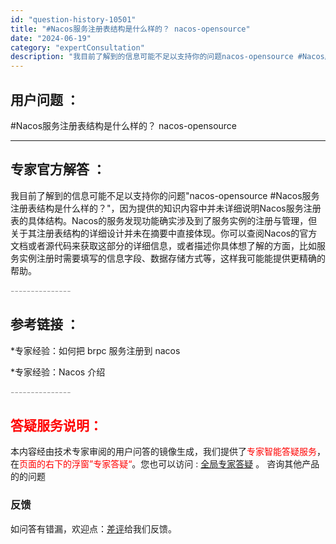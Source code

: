 ```yaml
---
id: "question-history-10501"
title: "#Nacos服务注册表结构是什么样的？ nacos-opensource"
date: "2024-06-19"
category: "expertConsultation"
description: "我目前了解到的信息可能不足以支持你的问题nacos-opensource #Nacos服务注册表结构是什么样的？，因为提供的知识内容中并未详细说明Nacos服务注册表的具体结构。Nacos的服务发现功能确实涉及到了服务实例的注册与管理，但关于其注册表结构的详细设计并未在摘要中直接体现。你可以查阅Na"
---
```


## 用户问题 ： 
 #Nacos服务注册表结构是什么样的？ nacos-opensource 

---------------
## 专家官方解答 ：

我目前了解到的信息可能不足以支持你的问题"nacos-opensource #Nacos服务注册表结构是什么样的？"，因为提供的知识内容中并未详细说明Nacos服务注册表的具体结构。Nacos的服务发现功能确实涉及到了服务实例的注册与管理，但关于其注册表结构的详细设计并未在摘要中直接体现。你可以查阅Nacos的官方文档或者源代码来获取这部分的详细信息，或者描述你具体想了解的方面，比如服务实例注册时需要填写的信息字段、数据存储方式等，这样我可能能提供更精确的帮助。


<font color="#949494">---------------</font> 


## 参考链接 ：

*专家经验：如何把 brpc 服务注册到 nacos 
 
 *专家经验：Nacos 介绍 


 <font color="#949494">---------------</font> 
 


## <font color="#FF0000">答疑服务说明：</font> 

本内容经由技术专家审阅的用户问答的镜像生成，我们提供了<font color="#FF0000">专家智能答疑服务</font>，在<font color="#FF0000">页面的右下的浮窗”专家答疑“</font>。您也可以访问 : [全局专家答疑](https://answer.opensource.alibaba.com/docs/intro) 。 咨询其他产品的的问题

### 反馈
如问答有错漏，欢迎点：[差评](https://ai.nacos.io/user/feedbackByEnhancerGradePOJOID?enhancerGradePOJOId=15748)给我们反馈。
